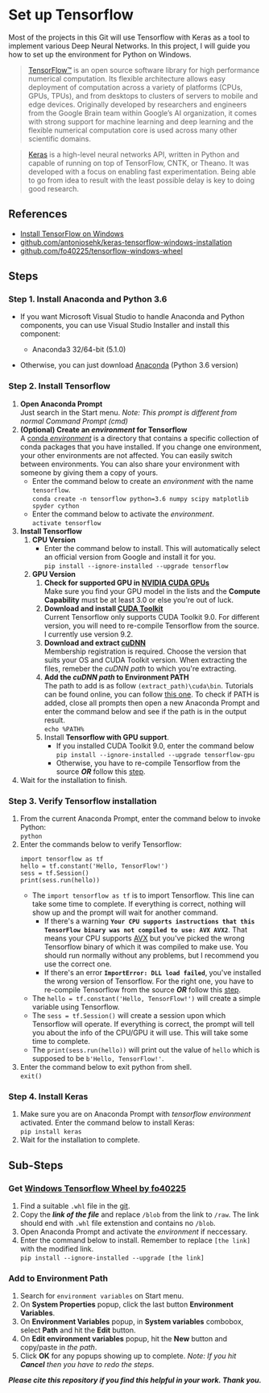 # Set up Tensorflow
Most of the projects in this Git will use Tensorflow with Keras as a tool to implement various Deep Neural Networks.
In this project, I will guide you how to set up the environment for Python on Windows.
> [TensorFlow™](https://www.tensorflow.org/) is an open source software library for high performance numerical computation. Its flexible architecture allows easy deployment of computation across a variety of platforms (CPUs, GPUs, TPUs), and from desktops to clusters of servers to mobile and edge devices. Originally developed by researchers and engineers from the Google Brain team within Google’s AI organization, it comes with strong support for machine learning and deep learning and the flexible numerical computation core is used across many other scientific domains.

> [Keras](https://keras.io/) is a high-level neural networks API, written in Python and capable of running on top of TensorFlow, CNTK, or Theano. It was developed with a focus on enabling fast experimentation. Being able to go from idea to result with the least possible delay is key to doing good research.
## References
- [Install TensorFlow on Windows](https://www.tensorflow.org/install/install_windows)
- [github.com/antoniosehk/keras-tensorflow-windows-installation](https://github.com/antoniosehk/keras-tensorflow-windows-installation)
- [github.com/fo40225/tensorflow-windows-wheel](https://github.com/fo40225/tensorflow-windows-wheel)
## Steps
### Step 1. Install Anaconda and Python 3.6
- If you want Microsoft Visual Studio to handle Anaconda and Python components, you can use Visual Studio Installer and install this component:
    - Anaconda3 32/64-bit (5.1.0)
    
- Otherwise, you can just download [Anaconda](https://www.anaconda.com/download/) (Python 3.6 version)
### Step 2. Install Tensorflow
1. __Open Anaconda Prompt__\
Just search in the Start menu. *Note: This prompt is different from normal Command Prompt (cmd)*
2. __(Optional) Create an *environment* for Tensorflow__\
A [conda *environment*](https://conda.io/docs/user-guide/concepts.html#conda-environments) is a directory that contains a specific collection of conda packages that you have installed. If you change one environment, your other environments are not affected. You can easily switch between environments. You can also share your environment with someone by giving them a copy of yours.
    - Enter the command below to create an *environment* with the name `tensorflow`.\
    `conda create -n tensorflow python=3.6 numpy scipy matplotlib spyder cython`
    - Enter the command below to activate the *environment*.\
    `activate tensorflow`
3. __Install Tensorflow__
    1. __CPU Version__
        - Enter the command below to install. This will automatically select an official version from Google and install it for you.\
        `pip install --ignore-installed --upgrade tensorflow`
    2. __GPU Version__
        1. __Check for supported GPU in [NVIDIA CUDA GPUs](https://developer.nvidia.com/cuda-gpus)__\
        Make sure you find your GPU model in the lists and the __Compute Capability__ must be at least 3.0 or else you're out of luck.
        2. __Download and install [CUDA Toolkit](https://developer.nvidia.com/cuda-downloads)__\
        Current Tensorflow only supports CUDA Toolkit 9.0. For different version, you will need to re-compile Tensorflow from the source. I currently use version 9.2.
        3. __Download and extract [cuDNN](https://developer.nvidia.com/rdp/cudnn-download)__\
        Membership registration is required. Choose the version that suits your OS and CUDA Toolkit version. When extracting the files, remeber the *cuDNN path* to which you're extracting.
        4. __Add the *cuDNN path* to Environment PATH__\
        The path to add is as follow `(extract_path)\cuda\bin`. Tutorials can be found online, you can follow [this one](#add-to-environment-path). To check if PATH is added, close all prompts then open a new Anaconda Prompt and enter the command below and see if the path is in the output result.\
        `echo %PATH%`
        5. Install __Tensorflow with GPU support__.
            - If you installed CUDA Toolkit 9.0, enter the command below\
            `pip install --ignore-installed --upgrade tensorflow-gpu`
            - Otherwise, you have to re-compile Tensorflow from the source *__OR__* follow this [step](#get-windows-tensorflow-wheel-by-fo40225).                
4. Wait for the installation to finish.
### Step 3. Verify Tensorflow installation
1. From the current Anaconda Prompt, enter the command below to invoke Python:\
`python`
2. Enter the commands below to verify Tensorflow:
    ```
    import tensorflow as tf
    hello = tf.constant('Hello, TensorFlow!')
    sess = tf.Session()
    print(sess.run(hello))
    ```
    - The `import tensorflow as tf` is to import Tensorflow. This line can take some time to complete. If everything is correct, nothing will show up and the prompt will wait for another command.
        - If there's a warning __`Your CPU supports instructions that this TensorFlow binary was not compiled to use: AVX AVX2`__. That means your CPU supports [AVX](https://en.wikipedia.org/wiki/Advanced_Vector_Extensions) but you've picked the wrong Tensorflow binary of which it was compiled to make use. You should run normally without any problems, but I recommend you use the correct one.
        - If there's an error __`ImportError: DLL load failed`__, you've installed the wrong version of Tensorflow. For the right one, you have to re-compile Tensorflow from the source *__OR__* follow this [step](#get-windows-tensorflow-wheel-by-fo40225).
    - The `hello = tf.constant('Hello, TensorFlow!')` will create a simple variable using Tensorflow.
    - The `sess = tf.Session()` will create a session upon which Tensorflow will operate. If everything is correct, the prompt will tell you about the info of the CPU/GPU it will use. This will take some time to complete.
    - The `print(sess.run(hello))` will print out the value of `hello` which is supposed to be `b'Hello, TensorFlow!'`.
3. Enter the command below to exit python from shell.\
`exit()`
### Step 4. Install Keras
1. Make sure you are on Anaconda Prompt with *tensorflow environment* activated. Enter the command below to install Keras:\
`pip install keras`
2. Wait for the installation to complete.

## Sub-Steps
### Get [Windows Tensorflow Wheel by fo40225](https://github.com/fo40225/tensorflow-windows-wheel)
1. Find a suitable `.whl` file in the [git](https://github.com/fo40225/tensorflow-windows-wheel).
2. Copy the *__link of the file__* and replace `/blob` from the link to `/raw`. The link should end with `.whl` file extenstion and contains no `/blob`.
3. Open Anaconda Prompt and activate the *environment* if neccessary.
3. Enter the command below to install. Remember to replace `[the link]` with the modified link.\
`pip install --ignore-installed --upgrade [the link]` 
### Add to Environment Path
1. Search for `environment variables` on Start menu.
2. On __System Properties__ popup, click the last button __Environment Variables__.
3. On __Environment Variables__ popup, in __System variables__ combobox, select __Path__ and hit the __Edit__ button.
4. On __Edit environment variables__ popup, hit the __New__ button and copy/paste in *the path*.
5. Click __OK__ for any popups showing up to complete.
*Note: If you hit __Cancel__ then you have to redo the steps*.

*__Please cite this repository if you find this helpful in your work. Thank you.__*
